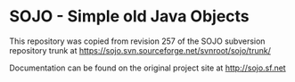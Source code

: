 SOJO - Simple old Java Objects
==============================

This repository was copied from revision 257 of the SOJO subversion repository trunk 
at https://sojo.svn.sourceforge.net/svnroot/sojo/trunk/

Documentation can be found on the original project site at http://sojo.sf.net 